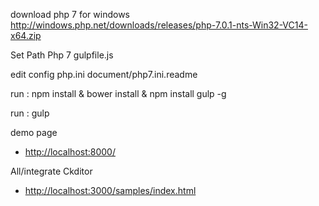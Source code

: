 download php 7 for windows
http://windows.php.net/downloads/releases/php-7.0.1-nts-Win32-VC14-x64.zip


Set Path Php 7 gulpfile.js


edit config  php.ini
	document/php7.ini.readme



run : npm install & bower install & npm install gulp -g 


run : gulp


demo page
* <a href="http://localhost:8000">http://localhost:8000/</a> 

All/integrate Ckditor

* <a href="http://localhost:3000/samples/index.html">http://localhost:3000/samples/index.html</a> 